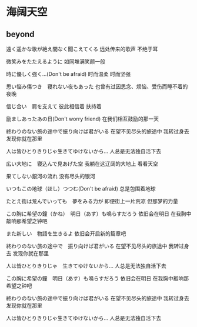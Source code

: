 # 海阔天空

## beyond

遠く遥かな歌が絶え間なく聞こえてくる
远处传来的歌声 不绝于耳

微笑みをたたえるように
如同堆满笑颜一般

時に優しく強く...(Don't be afraid)
时而温柔 时而坚强

思い悩み傷つき　寝れない夜もあった
也曾有过因思念、烦恼、受伤而睡不着的夜晚

信じ合い　肩を支えて
彼此相信着 扶持着

励ましあったあの日(Don't worry friend)
在我们相互鼓励的那一天

終わりのない旅の途中で振り向けば君がいる
在望不见尽头的旅途中 我转过身去 发现你就在那里

人は皆ひとりきりじゃ生きてゆけないから...
人总是无法独自活下去

広い大地に　寝込んで見あげた空
我躺在这辽阔的大地上 看看天空

果てしない銀河の流れ
没有尽头的银河

いつもこの地球（ほし）つつむ(Don't be afraid)
总是包围着地球

たとえ街は荒んでいっても　夢をみる力が
即便街上一片荒凉 但那梦的力量

この胸に希望の鐘（かね）　明日（あす）も鳴らすだろう
依旧会在明日 在我胸中敲响那希望之钟吧

また新しい　物語を生きるよ
依旧会开启新的篇章吧

終わりのない旅の途中で　振り向けば君がいる
在望不见尽头的旅途中 我转过身去 发现你就在那里

人は皆ひとりきりじゃ　生きてゆけないから...
人总是无法独自活下去

この胸に希望の鐘　明日（あす）も鳴らすだろう
依旧会在明日 在我胸中敲响那希望之钟吧

終わりのない旅の途中で振り向けば君がいる
在望不见尽头的旅途中 我转过身去 发现你就在那里

人は皆ひとりきりじゃ生きてゆけないから...
人总是无法独自活下去

